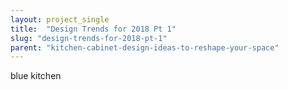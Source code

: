 ```yaml
---
layout: project_single
title:  "Design Trends for 2018 Pt 1"
slug: "design-trends-for-2018-pt-1"
parent: "kitchen-cabinet-design-ideas-to-reshape-your-space"
---
```

blue kitchen